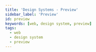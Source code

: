 ```yaml
---
title: 'Design Systems - Preview'
sidebar_label: 'Preview'
id: preview
keywords: [web, design system, preview]
tags:
  - web
  - design system
  - preview
---
```


<design-system-configurator>
    <design-system-preview></design-system-preview>
</design-system-configurator>